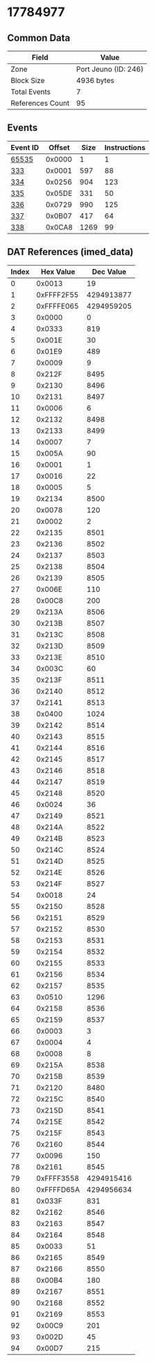 # 17784977

## Common Data

| Field            | Value                |
|------------------|----------------------|
| Zone             | Port Jeuno (ID: 246) |
| Block Size       | 4936 bytes           |
| Total Events     | 7                    |
| References Count | 95                   |

## Events

| Event ID            | Offset   |   Size |   Instructions |
|---------------------|----------|--------|----------------|
| [65535](./65535.md) | 0x0000   |      1 |              1 |
| [333](./333.md)     | 0x0001   |    597 |             88 |
| [334](./334.md)     | 0x0256   |    904 |            123 |
| [335](./335.md)     | 0x05DE   |    331 |             50 |
| [336](./336.md)     | 0x0729   |    990 |            125 |
| [337](./337.md)     | 0x0B07   |    417 |             64 |
| [338](./338.md)     | 0x0CA8   |   1269 |             99 |

## DAT References (imed_data)

|   Index | Hex Value   |   Dec Value |
|---------|-------------|-------------|
|       0 | 0x0013      |          19 |
|       1 | 0xFFFF2F55  |  4294913877 |
|       2 | 0xFFFFE065  |  4294959205 |
|       3 | 0x0000      |           0 |
|       4 | 0x0333      |         819 |
|       5 | 0x001E      |          30 |
|       6 | 0x01E9      |         489 |
|       7 | 0x0009      |           9 |
|       8 | 0x212F      |        8495 |
|       9 | 0x2130      |        8496 |
|      10 | 0x2131      |        8497 |
|      11 | 0x0006      |           6 |
|      12 | 0x2132      |        8498 |
|      13 | 0x2133      |        8499 |
|      14 | 0x0007      |           7 |
|      15 | 0x005A      |          90 |
|      16 | 0x0001      |           1 |
|      17 | 0x0016      |          22 |
|      18 | 0x0005      |           5 |
|      19 | 0x2134      |        8500 |
|      20 | 0x0078      |         120 |
|      21 | 0x0002      |           2 |
|      22 | 0x2135      |        8501 |
|      23 | 0x2136      |        8502 |
|      24 | 0x2137      |        8503 |
|      25 | 0x2138      |        8504 |
|      26 | 0x2139      |        8505 |
|      27 | 0x006E      |         110 |
|      28 | 0x00C8      |         200 |
|      29 | 0x213A      |        8506 |
|      30 | 0x213B      |        8507 |
|      31 | 0x213C      |        8508 |
|      32 | 0x213D      |        8509 |
|      33 | 0x213E      |        8510 |
|      34 | 0x003C      |          60 |
|      35 | 0x213F      |        8511 |
|      36 | 0x2140      |        8512 |
|      37 | 0x2141      |        8513 |
|      38 | 0x0400      |        1024 |
|      39 | 0x2142      |        8514 |
|      40 | 0x2143      |        8515 |
|      41 | 0x2144      |        8516 |
|      42 | 0x2145      |        8517 |
|      43 | 0x2146      |        8518 |
|      44 | 0x2147      |        8519 |
|      45 | 0x2148      |        8520 |
|      46 | 0x0024      |          36 |
|      47 | 0x2149      |        8521 |
|      48 | 0x214A      |        8522 |
|      49 | 0x214B      |        8523 |
|      50 | 0x214C      |        8524 |
|      51 | 0x214D      |        8525 |
|      52 | 0x214E      |        8526 |
|      53 | 0x214F      |        8527 |
|      54 | 0x0018      |          24 |
|      55 | 0x2150      |        8528 |
|      56 | 0x2151      |        8529 |
|      57 | 0x2152      |        8530 |
|      58 | 0x2153      |        8531 |
|      59 | 0x2154      |        8532 |
|      60 | 0x2155      |        8533 |
|      61 | 0x2156      |        8534 |
|      62 | 0x2157      |        8535 |
|      63 | 0x0510      |        1296 |
|      64 | 0x2158      |        8536 |
|      65 | 0x2159      |        8537 |
|      66 | 0x0003      |           3 |
|      67 | 0x0004      |           4 |
|      68 | 0x0008      |           8 |
|      69 | 0x215A      |        8538 |
|      70 | 0x215B      |        8539 |
|      71 | 0x2120      |        8480 |
|      72 | 0x215C      |        8540 |
|      73 | 0x215D      |        8541 |
|      74 | 0x215E      |        8542 |
|      75 | 0x215F      |        8543 |
|      76 | 0x2160      |        8544 |
|      77 | 0x0096      |         150 |
|      78 | 0x2161      |        8545 |
|      79 | 0xFFFF3558  |  4294915416 |
|      80 | 0xFFFFD65A  |  4294956634 |
|      81 | 0x033F      |         831 |
|      82 | 0x2162      |        8546 |
|      83 | 0x2163      |        8547 |
|      84 | 0x2164      |        8548 |
|      85 | 0x0033      |          51 |
|      86 | 0x2165      |        8549 |
|      87 | 0x2166      |        8550 |
|      88 | 0x00B4      |         180 |
|      89 | 0x2167      |        8551 |
|      90 | 0x2168      |        8552 |
|      91 | 0x2169      |        8553 |
|      92 | 0x00C9      |         201 |
|      93 | 0x002D      |          45 |
|      94 | 0x00D7      |         215 |
